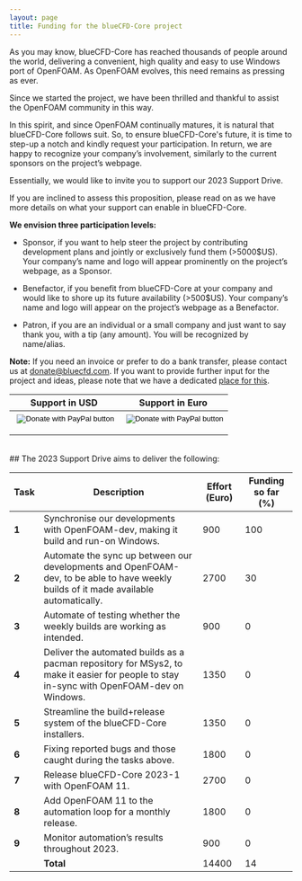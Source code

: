 ```yaml
---
layout: page
title: Funding for the blueCFD-Core project
---
```



As you may know, blueCFD-Core has reached thousands of people around the world,
delivering a convenient, high quality and easy to use Windows port of OpenFOAM.
As OpenFOAM evolves, this need remains as pressing as ever. 

Since we started the project, we have been thrilled and thankful to assist the
OpenFOAM community in this way. 

In this spirit, and since OpenFOAM continually matures, it is natural
that blueCFD-Core follows suit. So, to ensure blueCFD-Core's future, it is time
to step-up a notch and kindly request your participation. In return, we are happy
to recognize your company’s involvement, similarly to the current sponsors on
the project’s webpage.

Essentially, we would like to invite you to support our 2023 Support Drive.

If you are inclined to assess this proposition, please read on as we
have more details on what your support can enable in blueCFD-Core.

**We envision three participation levels:**

  * Sponsor, if you want to help steer the project by contributing development
    plans and jointly or exclusively fund them (>5000$US). Your company’s name
    and logo will appear prominently on the project’s webpage, as a Sponsor.

  * Benefactor, if you benefit from blueCFD-Core at your company and would like
    to shore up its future availability (>500$US). Your company’s name and logo
    will appear on the project’s webpage as a Benefactor.

  * Patron, if you are an individual or a small company and just want to say
    thank you, with a tip (any amount). You will be recognized by name/alias.

**Note:** If you need an invoice or prefer to do a bank transfer, please contact
us at [donate@bluecfd.com](mailto:donate@bluecfd.com). If you want to provide further input for the project
and ideas, please note that we have a dedicated
[place for this](https://github.com/blueCFD/Core/discussions/categories/ideas).


<table>
<thead>
  <tr>
    <th>Support in USD</th>
    <th>Support in Euro</th>
  </tr>
</thead>
<tbody>
  <tr>
    <td class="td-center">
      <form action="https://www.paypal.com/donate" method="post" target="_top" height="">
      <img alt="" border="0" src="https://www.paypal.com/en_PT/i/scr/pixel.gif" width="1" height="1" style="margin:0;" />
      <input type="hidden" name="hosted_button_id" value="KPL4BMEEG525S" />
      <input type="image" src="https://www.paypalobjects.com/en_US/i/btn/btn_donateCC_LG.gif"
             border="0" name="submit" title="Donate to the blueCFD-Core project in USD"
             alt="Donate with PayPal button" />
      </form>
    </td>
    <td class="td-center">
      <form action="https://www.paypal.com/donate" method="post" target="_top">
      <img alt="" border="0" src="https://www.paypal.com/en_PT/i/scr/pixel.gif" width="1" height="1" style="margin:0;" />
      <input type="hidden" name="hosted_button_id" value="K65XMUFA2WYWU" />
      <input type="image" src="https://www.paypalobjects.com/en_US/i/btn/btn_donateCC_LG.gif"
             border="0" name="submit" title="Donate to the blueCFD-Core project in Euro"
            alt="Donate with PayPal button" />
      </form>
    </td>
  </tr>
</tbody>
</table>

<br>
## The 2023 Support Drive aims to deliver the following:

<table>
<thead>
  <tr>
    <th>Task</th>
    <th>Description</th>
    <th>Effort (Euro)</th>
    <th>Funding so far (%)</th>
  </tr>
</thead>
<tbody>
  <tr>
    <td class="td-center"> <b>1</b> </td>
    <td> Synchronise our developments with OpenFOAM-dev, making it build and run-on Windows. </td>
    <td class="td-center"> 900 </td>
    <td class="td-center"> 100 </td>
  </tr>
  <tr>
    <td class="td-center"> <b>2</b> </td>
    <td> Automate the sync up between our developments and OpenFOAM-dev, to be able to have weekly builds of it made available automatically. </td>
    <td class="td-center"> 2700 </td>
    <td class="td-center"> 30 </td>
  </tr>
  <tr>
    <td class="td-center"> <b>3</b> </td>
    <td> Automate of testing whether the weekly builds are working as intended. </td>
    <td class="td-center"> 900 </td>
    <td class="td-center"> 0 </td>
  </tr>
  <tr>
    <td class="td-center"> <b>4</b> </td>
    <td> Deliver the automated builds as a pacman repository for MSys2, to make it easier for people to stay in-sync with OpenFOAM-dev on Windows. </td>
    <td class="td-center"> 1350 </td>
    <td class="td-center"> 0 </td>
  </tr>
  <tr>
    <td class="td-center"> <b>5</b> </td>
    <td> Streamline the build+release system of the blueCFD-Core installers. </td>
    <td class="td-center"> 1350 </td>
    <td class="td-center"> 0 </td>
  </tr>
  <tr>
    <td class="td-center"> <b>6</b> </td>
    <td> Fixing reported bugs and those caught during the tasks above. </td>
    <td class="td-center"> 1800 </td>
    <td class="td-center"> 0 </td>
  </tr>
  <tr>
    <td class="td-center"> <b>7</b> </td>
    <td> Release blueCFD-Core 2023-1 with OpenFOAM 11. </td>
    <td class="td-center"> 2700 </td>
    <td class="td-center"> 0 </td>
  </tr>
  <tr>
    <td class="td-center"> <b>8</b> </td>
    <td> Add OpenFOAM 11 to the automation loop for a monthly release. </td>
    <td class="td-center"> 1800 </td>
    <td class="td-center"> 0 </td>
  </tr>
  <tr>
    <td class="td-center"> <b>9</b> </td>
    <td> Monitor automation’s results throughout 2023. </td>
    <td class="td-center"> 900 </td>
    <td class="td-center"> 0 </td>
  </tr>
  <tr>
    <td class="td-center"> </td>
    <td class="td-right"> <b>Total</b> </td>
    <td class="td-center"> 14400 </td>
    <td class="td-center"> 14 </td>
  </tr>
</tbody>
</table>

